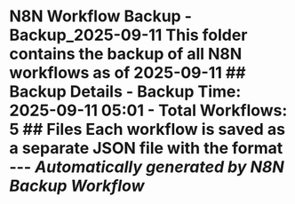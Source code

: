# N8N Workflow Backup - Backup_2025-09-11 This folder contains the backup of all N8N workflows as of 2025-09-11  ## Backup Details - Backup Time: 2025-09-11 05:01 - Total Workflows: 5  ## Files Each workflow is saved as a separate JSON file with the format  --- *Automatically generated by N8N Backup Workflow*